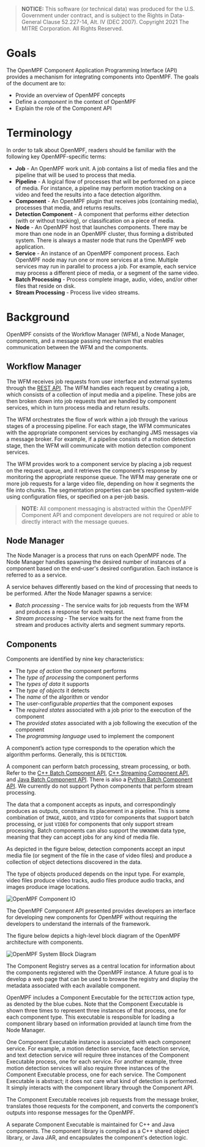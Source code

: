 > **NOTICE:** This software (or technical data) was produced for the U.S. Government under contract, and is subject to the Rights in Data-General Clause 52.227-14, Alt. IV (DEC 2007). Copyright 2021 The MITRE Corporation. All Rights Reserved.

# Goals

The OpenMPF Component Application Programming Interface (API) provides a mechanism for integrating components into OpenMPF. The goals of the document are to:

*	Provide an overview of OpenMPF concepts
*	Define a *component* in the context of OpenMPF
*	Explain the role of the Component API

# Terminology

In order to talk about OpenMPF, readers should be familiar with the following key OpenMPF-specific terms:

* **Job** - An OpenMPF work unit. A job contains a list of media files and the pipeline that will be used to process that media.
* **Pipeline** - A logical flow of processes that will be performed on a piece of media. For instance, a pipeline may perform motion tracking on a video and feed the results into a face detection algorithm.
* **Component** - An OpenMPF plugin that receives jobs (containing media), processes that media, and returns results.
* **Detection Component** - A component that performs either detection (with or without tracking), or classification on a piece of media.
* **Node** - An OpenMPF host that launches components. There may be more than one node in an OpenMPF cluster, thus forming a distributed system. There is always a master node that runs the OpenMPF web application.
* **Service** - An instance of an OpenMPF component process. Each OpenMPF node may run one or more services at a time. Multiple services may run in parallel to process a job. For example, each service may process a different piece of media, or a segment of the same video.
* **Batch Processing** - Process complete image, audio, video, and/or other files that reside on disk.
* **Stream Processing** - Process live video streams.

<h1> Background </h1> 
OpenMPF consists of the Workflow Manager (WFM), a Node Manager, components, and a message passing mechanism that enables communication between the WFM and the components.

## Workflow Manager
The WFM receives job requests from user interface and external systems through the [REST API](REST-API/index.html). The WFM handles each request by creating a job, which consists of a collection of input media and a pipeline. These jobs are then broken down into job requests that are handled by component services, which in turn process media and return results.

The WFM orchestrates the flow of work within a job through the various stages of a processing pipeline. For each stage, the WFM communicates with the appropriate component services by exchanging JMS messages via a message broker. For example, if a pipeline consists of a motion detection stage, then the WFM will communicate with motion detection component services.

The WFM provides work to a component service by placing a job request on the request queue, and it retrieves the component’s response by monitoring the appropriate response queue. The WFM may generate one or more job requests for a large video file, depending on how it segments the file into chunks. The segmentation properties can be specified system-wide using configuration files, or specified on a per-job basis.

>**NOTE:** All component messaging is abstracted within the OpenMPF Component API and component developers are not required or able to directly interact with the message queues.

## Node Manager
The Node Manager is a process that runs on each OpenMPF node. The Node Manager handles spawning the desired number of instances of a component based on the end-user's desired configuration. Each instance is referred to as a service.

A service behaves differently based on the kind of processing that needs to be performed. After the Node Manager spawns a service:
 
*   *Batch processing* - The service waits for job requests from the WFM and produces a response for each request.
*   *Stream processing* - The service waits for the next frame from the stream and produces activity alerts and segment summary reports.

## Components

Components are identified by nine key characteristics:

*	The *type of action* the component performs
*   The *type of processing* the component performs
*	The *types of data* it supports
*	The *type of objects* it detects
*	The *name* of the algorithm or vendor
*	The user-configurable *properties* that the component exposes
*	The *required states* associated with a job prior to the execution of the component
*	The *provided states* associated with a job following the execution of the component
*   The *programming language* used to implement the component

A component’s action type corresponds to the operation which the algorithm performs. Generally, this is `DETECTION`.

A component can perform batch processing, stream processing, or both. Refer to the [C++ Batch Component API](CPP-Batch-Component-API/index.html), [C++ Streaming Component API](CPP-Streaming-Component-API/index.html), and [Java Batch Component API](Java-Batch-Component-API/index.html). There is also a [Python Batch Component API](Python-Batch-Component-API/index.html). We currently do not support Python components that perform stream processing.

The data that a component accepts as inputs, and correspondingly produces as outputs, constrains its placement in a pipeline. This is some combination of `IMAGE`, `AUDIO`, and `VIDEO` for components that support batch processing, or just `VIDEO` for components that only support stream processing. Batch components can also support the `UNKNOWN` data type, meaning that they can accept jobs for any kind of media file.

As depicted in the figure below, detection components accept an input media file (or segment of the file in the case of video files) and produce a collection of object detections discovered in the data.

The type of objects produced depends on the input type. For example, video files produce video tracks, audio files produce audio tracks, and images produce image locations.

 ![OpenMPF Component IO](img/component_io_diagram.png "OpenMPF Component IO")

The OpenMPF Component API presented provides developers an interface for developing new components for OpenMPF without requiring the developers to understand the internals of the framework.

The figure below depicts a high-level block diagram of the OpenMPF architecture with components.

![OpenMPF System Block Diagram](img/block_diagram.png "OpenMPF System Block Diagram")

The Component Registry serves as a central location for information about the components registered with the OpenMPF instance. A future goal is to develop a web page that can be used to browse the registry and display the metadata associated with each available component.

OpenMPF includes a Component Executable for the `DETECTION` action type, as denoted by the blue cubes. Note that the Component Executable is shown three times to represent three instances of that process, one for each component type. This executable is responsible for loading a component library based on information provided at launch time from the Node Manager. 

One Component Executable instance is associated with each component service. For example, a motion detection service, face detection service, and text detection service will require three instances of the Component Executable process, one for each service. For another example, three motion detection services will also require three instances of the Component Executable process, one for each service. The Component Executable is abstract; it does not care what kind of detection is performed. It simply interacts with the component library through the Component API.

The Component Executable receives job requests from the message broker, translates those requests for the component, and converts the component’s outputs into response messages for the OpenMPF.

A separate Component Executable is maintained for C++ and Java components. The component library is compiled as a C++ shared object library, or Java JAR, and encapsulates the component's detection logic.